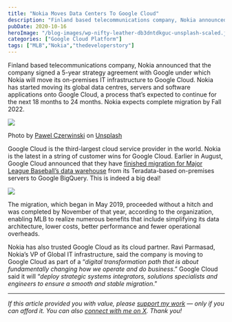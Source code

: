 ```yaml
---
title: "Nokia Moves Data Centers To Google Cloud"
description: "Finland based telecommunications company, Nokia announced that the company signed a 5-year strategy agreement with Google under which Nokia will move its on-premises IT infrastructure to Google Cloud. Nokia has started moving its global data centres, servers and software applications onto Google Cloud, a process that’s expected to continue for the next 18 months to [&hellip;]"
pubDate: 2020-10-16
heroImage: "/blog-images/wp-nifty-leather-db3dntdkguc-unsplash-scaled.jpg"
categories: ["Google Cloud Platform"]
tags: ["MLB","Nokia","thedeveloperstory"]
---
```


Finland based telecommunications company, Nokia announced that the company signed a 5-year strategy agreement with Google under which Nokia will move its on-premises IT infrastructure to Google Cloud. Nokia has started moving its global data centres, servers and software applications onto Google Cloud, a process that’s expected to continue for the next 18 months to 24 months. Nokia expects complete migration by Fall 2022. 

![](https://thedeveloperstory.com/wp-content/uploads/2021/07/pawel-czerwinski-0VR5DOVnVEA-unsplash-683x1024.jpg)

Photo by [Pawel Czerwinski](https://unsplash.com/@pawel_czerwinski?utm_source=unsplash&utm_medium=referral&utm_content=creditCopyText) on [Unsplash](https://unsplash.com/s/photos/nokia?utm_source=unsplash&utm_medium=referral&utm_content=creditCopyText)

Google Cloud is the third-largest cloud service provider in the world. Nokia is the latest in a string of customer wins for Google Cloud. Earlier in August, Google Cloud announced that they have [finished migration for Major League Baseball’s data warehouse](https://cloud.google.com/blog/products/data-analytics/mlb-moves-to-bigquery-data-warehouse) from its Teradata-based on-premises servers to Google BigQuery. This is indeed a big deal! 

![](https://thedeveloperstory.com/wp-content/uploads/2021/07/mlb.png)

The migration, which began in May 2019, proceeded without a hitch and was completed by November of that year, according to the organization, enabling MLB to realize numerous benefits that include simplifying its data architecture, lower costs, better performance and fewer operational overheads.

Nokia has also trusted Google Cloud as its cloud partner. Ravi Parmasad, Nokia’s VP of Global IT infrastructure, said the company is moving to Google Cloud as part of a “_digital transformation path that is about fundamentally changing how we operate and do business_.” Google Cloud said it will “_deploy strategic systems integrators, solutions specialists and engineers to ensure a smooth and stable migration_.”

* * *

_If this article provided you with value, please [support my work](https://buymeacoffee.com/viveknaskar) — only if you can afford it. You can also [connect with me on X](https://x.com/vivek_naskar). Thank you!_